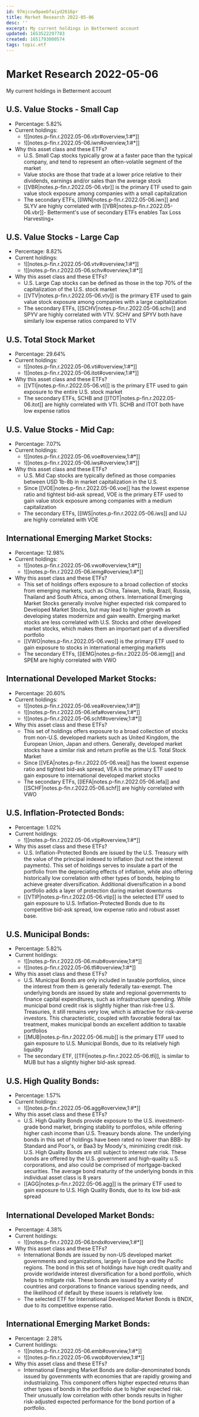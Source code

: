 ```yaml
---
id: 97mjccw9paebfaiyd2616pr
title: Market Research 2022-05-06
desc: ''
excerpt: My current holdings in Betterment account
updated: 1653522297783
created: 1651793000574
tags: topic.etf
---
```

# Market Research 2022-05-06

My current holdings in Betterment account

## U.S. Value Stocks - Small Cap

- Percentage: 5.82%
- Current holdings:
    - ![[notes.p-fin.r.2022.05-06.vbr#overview,1:#*]]
    - ![[notes.p-fin.r.2022.05-06.iwn#overview,1:#*]]
- Why this asset class and these ETFs?
    - U.S. Small Cap stocks typically grow at a faster pace than the typical company, and tend to represent an often-volatile segment of the market
    - Value stocks are those that trade at a lower price relative to their dividends, earnings and/or sales than the average stock
    - [[VBR|notes.p-fin.r.2022.05-06.vbr]] is the primary ETF used to gain value stock exposure among companies with a small capitalization
    - The secondary ETFs, [[IWN|notes.p-fin.r.2022.05-06.iwn]] and SLYV are highly correlated with [[VBR|notes.p-fin.r.2022.05-06.vbr]]- Betterment's use of secondary ETFs enables Tax Loss Harvesting+

## U.S. Value Stocks - Large Cap

- Percentage: 8.82%
- Current holdings:
    - ![[notes.p-fin.r.2022.05-06.vtv#overview,1:#*]]
    - ![[notes.p-fin.r.2022.05-06.schv#overview,1:#*]]
- Why this asset class and these ETFs?
    - U.S. Large Cap stocks can be defined as those in the top 70% of the capitalization of the U.S. stock market
    - [[VTV|notes.p-fin.r.2022.05-06.vtv]] is the primary ETF used to gain value stock exposure among companies with a large capitalization
    - The secondary ETFs, [[SCHV|notes.p-fin.r.2022.05-06.schv]] and SPYV are highly correlated with VTV. SCHV and SPYV both have similarly low expense ratios compared to VTV

## U.S. Total Stock Market

- Percentage: 29.64%
- Current holdings:
    - ![[notes.p-fin.r.2022.05-06.vti#overview,1:#*]]
    - ![[notes.p-fin.r.2022.05-06.itot#overview,1:#*]]
- Why this asset class and these ETFs?
    - [[VTI|notes.p-fin.r.2022.05-06.vti]] is the primary ETF used to gain exposure to the entire U.S. stock market
    - The secondary ETFs, SCHB and [[ITOT|notes.p-fin.r.2022.05-06.itot]] are highly correlated with VTI. SCHB and ITOT both have low expense ratios

## U.S. Value Stocks - Mid Cap: 

- Percentage: 7.07%
- Current holdings:
    - ![[notes.p-fin.r.2022.05-06.voe#overview,1:#*]]
    - ![[notes.p-fin.r.2022.05-06.iws#overview,1:#*]]
- Why this asset class and these ETFs?
    - U.S. Mid Cap stocks are typically defined as those companies between USD 1b-8b in market capitalization in the U.S.
    - Since [[VOE|notes.p-fin.r.2022.05-06.voe]] has the lowest expense ratio and tightest bid-ask spread, VOE is the primary ETF used to gain value stock exposure among companies with a medium capitalization
    - The secondary ETFs, [[IWS|notes.p-fin.r.2022.05-06.iws]] and IJJ are highly correlated with VOE

## International Emerging Market Stocks:

- Percentage: 12.98%
- Current holdings:
    - ![[notes.p-fin.r.2022.05-06.vwo#overview,1:#*]]
    - ![[notes.p-fin.r.2022.05-06.iemg#overview,1:#*]]
- Why this asset class and these ETFs?
    - This set of holdings offers exposure to a broad collection of stocks from emerging markets, such as China, Taiwan, India, Brazil, Russia, Thailand and South Africa, among others. International Emerging Market Stocks generally involve higher expected risk compared to Developed Market Stocks, but may lead to higher growth as developing states modernize and gain wealth. Emerging market stocks are less correlated with U.S. Stocks and other developed market stocks, which makes them an important part of a diversified portfolio
    - [[VWO|notes.p-fin.r.2022.05-06.vwo]] is the primary ETF used to gain exposure to stocks in international emerging markets
    - The secondary ETFs, [[IEMG|notes.p-fin.r.2022.05-06.iemg]] and SPEM are highly correlated with VWO

## International Developed Market Stocks:

- Percentage: 20.60%
- Current holdings:
    - ![[notes.p-fin.r.2022.05-06.vea#overview,1:#*]]
    - ![[notes.p-fin.r.2022.05-06.iefa#overview,1:#*]]
    - ![[notes.p-fin.r.2022.05-06.schf#overview,1:#*]]
- Why this asset class and these ETFs?
    - This set of holdings offers exposure to a broad collection of stocks from non-U.S. developed markets such as United Kingdom, the European Union, Japan and others. Generally, developed market stocks have a similar risk and return profile as the U.S. Total Stock Market
    - Since [[VEA|notes.p-fin.r.2022.05-06.vea]] has the lowest expense ratio and tightest bid-ask spread, VEA is the primary ETF used to gain exposure to international developed market stocks
    - The secondary ETFs, [[IEFA|notes.p-fin.r.2022.05-06.iefa]] and [[SCHF|notes.p-fin.r.2022.05-06.schf]] are highly correlated with VWO  

## U.S. Inflation-Protected Bonds:

- Percentage: 1.02%
- Current holdings:
    - ![[notes.p-fin.r.2022.05-06.vtip#overview,1:#*]]
- Why this asset class and these ETFs?
    - U.S. Inflation-Protected Bonds are issued by the U.S. Treasury with the value of the principal indexed to inflation (but not the interest payments). This set of holdings serves to insulate a part of the portfolio from the depreciating effects of inflation, while also offering historically low correlation with other types of bonds, helping to achieve greater diversification. Additional diversification in a bond portfolio adds a layer of protection during market downturns
    - [[VTIP|notes.p-fin.r.2022.05-06.vtip]] is the selected ETF used to gain exposure to U.S. Inflation-Protected Bonds due to its competitive bid-ask spread, low expense ratio and robust asset base.

## U.S. Municipal Bonds:

- Percentage: 5.82%
- Current holdings:
    - ![[notes.p-fin.r.2022.05-06.mub#overview,1:#*]]
    - ![[notes.p-fin.r.2022.05-06.tfi#overview,1:#*]]
- Why this asset class and these ETFs?
    - U.S. Municipal Bonds are only included in taxable portfolios, since the interest from them is generally federally tax-exempt. The underlying bonds are issued by state and regional governments to finance capital expenditures, such as infrastructure spending. While municipal bond credit risk is slightly higher than risk-free U.S. Treasuries, it still remains very low, which is attractive for risk-averse investors. This characteristic, coupled with favorable federal tax treatment, makes municipal bonds an excellent addition to taxable portfolios
    - [[MUB|notes.p-fin.r.2022.05-06.mub]] is the primary ETF used to gain exposure to U.S. Municipal Bonds, due to its relatively high liquidity
    - The secondary ETF, [[TFI|notes.p-fin.r.2022.05-06.tfi]], is similar to MUB but has a slightly higher bid-ask spread.

## U.S. High Quality Bonds:

- Percentage: 1.57%
- Current holdings:
    - ![[notes.p-fin.r.2022.05-06.agg#overview,1:#*]]
- Why this asset class and these ETFs?
    - U.S. High Quality Bonds provide exposure to the U.S. investment-grade bond market, bringing stability to portfolios, while offering higher cash income than U.S. Treasury bonds alone. The underlying bonds in this set of holdings have been rated no lower than BBB- by Standard and Poor's, or Baa3 by Moody's, minimizing credit risk. U.S. High Quality Bonds are still subject to interest rate risk. These bonds are offered by the U.S. government and high-quality u.S. corporations, and also could be comprised of mortgage-backed securities. The average bond maturity of the underlying bonds in this individual asset class is 8 years
    - [[AGG|notes.p-fin.r.2022.05-06.agg]] is the primary ETF used to gain exposure to U.S. High Quality Bonds, due to its low bid-ask spread

## International Developed Market Bonds:

- Percentage: 4.38%
- Current holdings:
    -  ![[notes.p-fin.r.2022.05-06.bndx#overview,1:#*]]
- Why this asset class and these ETFs?
    - International Bonds are issued by non-US developed market governments and organizations, largely in Europe and the Pacific regions. The bond in this set of holdings have high credit quality and provide worldwide interest diversification for a bond portfolio, which helps to mitigate risk. These bonds are issued by a variety of countries and corporations to finance various spending needs, and the likelihood of default by these issuers is relatively low.
    - The selected ETF for International Developed Market Bonds is BNDX, due to its competitive expense ratio.

## International Emerging Market Bonds: 

- Percentage: 2.28%
- Current holdings:
    - ![[notes.p-fin.r.2022.05-06.emb#overview,1:#*]]
    - ![[notes.p-fin.r.2022.05-06.vwob#overview,1:#*]]
- Why this asset class and these ETFs?
    - International Emerging Market Bonds are dollar-denominated bonds issued by governments with economies that are rapidly growing and industrializing. This component offers higher expected returns than other types of bonds in the portfolio due to higher expected risk. Their unusually low correlation with other bonds results in higher risk-adjusted expected performance for the bond portion of a portfolio.